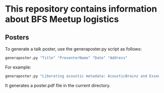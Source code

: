 # This repository contains information about BFS Meetup logistics

## Posters
To generate a talk poster, use the generaposter.py script as follows:

```bash
generaposter.py "Title" "PresenterName" "Date" "Address"
```
For example:

```bash
generaposter.py "Liberating acoustic metadata: AcousticBrainz and Essentia" "Robert Kaye (@MayhemBCN) &amp; Xavier Serra (@mtg_upf)" "26th February, 19h" "Trovit Search Av. Diagonal 601, 9th floor"
```
It generates a poster.pdf file in the current directory.